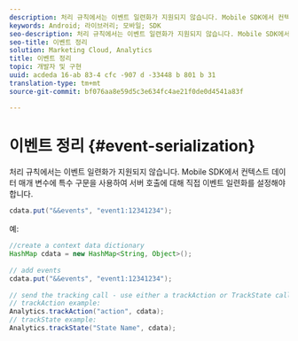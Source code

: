 ```yaml
---
description: 처리 규칙에서는 이벤트 일련화가 지원되지 않습니다. Mobile SDK에서 컨텍스트 데이터 매개 변수에 특수 구문을 사용하여 서버 호출에 대해 직접 이벤트 일련화를 설정해야 합니다.
keywords: Android; 라이브러리; 모바일; SDK
seo-description: 처리 규칙에서는 이벤트 일련화가 지원되지 않습니다. Mobile SDK에서 컨텍스트 데이터 매개 변수에 특수 구문을 사용하여 서버 호출에 대해 직접 이벤트 일련화를 설정해야 합니다.
seo-title: 이벤트 정리
solution: Marketing Cloud, Analytics
title: 이벤트 정리
topic: 개발자 및 구현
uuid: acdeda 16-ab 83-4 cfc -907 d -33448 b 801 b 31
translation-type: tm+mt
source-git-commit: bf076aa8e59d5c3e634fc4ae21f0de0d4541a83f

---
```



# 이벤트 정리 {#event-serialization}

처리 규칙에서는 이벤트 일련화가 지원되지 않습니다. Mobile SDK에서 컨텍스트 데이터 매개 변수에 특수 구문을 사용하여 서버 호출에 대해 직접 이벤트 일련화를 설정해야 합니다.

```java
cdata.put("&&events", "event1:12341234");
```

예:

```java
//create a context data dictionary 
HashMap cdata = new HashMap<String, Object>(); 
 
// add events 
cdata.put("&&events", "event1:12341234"); 
 
// send the tracking call - use either a trackAction or TrackState call. 
// trackAction example: 
Analytics.trackAction("action", cdata); 
// trackState example: 
Analytics.trackState("State Name", cdata);
```


